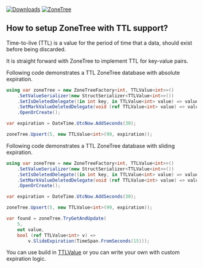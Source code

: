 [![Downloads](https://img.shields.io/nuget/dt/ZoneTree?style=for-the-badge&labelColor=319e12&color=55c212)](https://www.nuget.org/packages/ZoneTree/) [![ZoneTree](https://img.shields.io/github/stars/koculu/ZoneTree?style=for-the-badge&logo=github&label=github&color=f1c400&labelColor=454545&logoColor=ffffff)](https://github.com/koculu/ZoneTree)

## How to setup ZoneTree with TTL support?

Time-to-live (TTL) is a value for the period of time that a data, should exist before being discarded.

It is straight forward with ZoneTree to implement TTL for key-value pairs.

Following code demonstrates a TTL ZoneTree database with absolute expiration.

```C#
using var zoneTree = new ZoneTreeFactory<int, TTLValue<int>>()    
    .SetValueSerializer(new StructSerializer<TTLValue<int>>())
    .SetIsDeletedDelegate((in int key, in TTLValue<int> value) => value.IsExpired)
    .SetMarkValueDeletedDelegate(void (ref TTLValue<int> value) => value.Expire())
    .OpenOrCreate();

var expiration = DateTime.UtcNow.AddSeconds(30);

zoneTree.Upsert(5, new TTLValue<int>(99, expiration));
```


Following code demonstrates a TTL ZoneTree database with sliding expiration.

```C#
using var zoneTree = new ZoneTreeFactory<int, TTLValue<int>>()    
    .SetValueSerializer(new StructSerializer<TTLValue<int>>())
    .SetIsDeletedDelegate((in int key, in TTLValue<int> value) => value.IsExpired)
    .SetMarkValueDeletedDelegate(void (ref TTLValue<int> value) => value.Expire())
    .OpenOrCreate();

var expiration = DateTime.UtcNow.AddSeconds(30);

zoneTree.Upsert(5, new TTLValue<int>(99, expiration));

var found = zoneTree.TryGetAndUpdate(
    5,
    out value,
    bool (ref TTLValue<int> v) => 
        v.SlideExpiration(TimeSpan.FromSeconds(15)));  
```

You can use build in [TTLValue](/docs/ZoneTree/api/Tenray.ZoneTree.PresetTypes.TTLValue-1.html) or you can write your own with custom expiration logic.